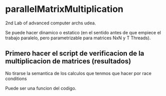 # parallelMatrixMultiplication

2nd Lab of advanced computer archs udea.

Se puede hacer dinamico o estatico (en el sentido antes de que empiece el trabajo paralelo, pero parametrizable para matrices NxN y T Threads).

## Primero hacer el script de verificacion de la multiplicacion de matrices (resultados)

No tirarse la semantica de los calculos que tenmos que hacer por race conditions

Puede ser una funcion del codigo.

